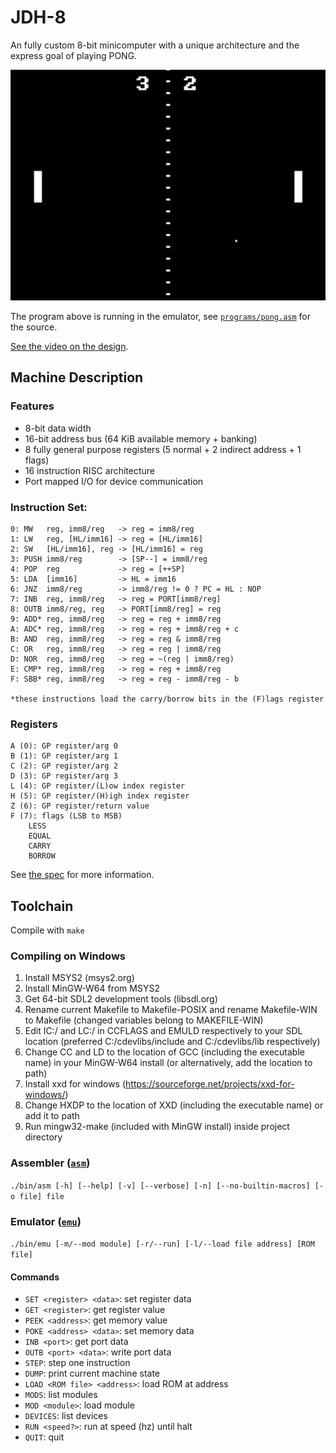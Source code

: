 # JDH-8
An fully custom 8-bit minicomputer with a unique architecture and the express goal of playing PONG.

![PONG SCREENSHOT](images/PONG.png)

The program above is running in the emulator, see [`programs/pong.asm`](programs/pong.asm) for the source.

[See the video on the design](https://youtu.be/7A1SzIIKMho).

## Machine Description

### Features
- 8-bit data width
- 16-bit address bus (64 KiB available memory + banking)
- 8 fully general purpose registers (5 normal + 2 indirect address + 1 flags)
- 16 instruction RISC architecture
- Port mapped I/O for device communication

### Instruction Set:
```
0: MW   reg, imm8/reg   -> reg = imm8/reg
1: LW   reg, [HL/imm16] -> reg = [HL/imm16]
2: SW   [HL/imm16], reg -> [HL/imm16] = reg
3: PUSH imm8/reg        -> [SP--] = imm8/reg
4: POP  reg             -> reg = [++SP]
5: LDA  [imm16]         -> HL = imm16
6: JNZ  imm8/reg        -> imm8/reg != 0 ? PC = HL : NOP
7: INB  reg, imm8/reg   -> reg = PORT[imm8/reg]
8: OUTB imm8/reg, reg   -> PORT[imm8/reg] = reg
9: ADD* reg, imm8/reg   -> reg = reg + imm8/reg
A: ADC* reg, imm8/reg   -> reg = reg + imm8/reg + c
B: AND  reg, imm8/reg   -> reg = reg & imm8/reg
C: OR   reg, imm8/reg   -> reg = reg | imm8/reg
D: NOR  reg, imm8/reg   -> reg = ~(reg | imm8/reg)
E: CMP* reg, imm8/reg   -> reg = reg + imm8/reg
F: SBB* reg, imm8/reg   -> reg = reg - imm8/reg - b

*these instructions load the carry/borrow bits in the (F)lags register
```

### Registers
```
A (0): GP register/arg 0
B (1): GP register/arg 1
C (2): GP register/arg 2
D (3): GP register/arg 3
L (4): GP register/(L)ow index register
H (5): GP register/(H)igh index register
Z (6): GP register/return value
F (7): flags (LSB to MSB)
    LESS
    EQUAL
    CARRY
    BORROW
```

See [the spec](SPEC.txt) for more information.

## Toolchain
Compile with `make`

### Compiling on Windows
1. Install MSYS2 (msys2.org)
2. Install MinGW-W64 from MSYS2
3. Get 64-bit SDL2 development tools (libsdl.org)
4. Rename current Makefile to Makefile-POSIX and rename Makefile-WIN to Makefile (changed variables belong to MAKEFILE-WIN)
5. Edit IC:/ and LC:/ in CCFLAGS and EMULD respectively to your SDL location (preferred C:/cdevlibs/include and C:/cdevlibs/lib respectively)
6. Change CC and LD to the location of GCC (including the executable name) in your MinGW-W64 install (or alternatively, add the location to path)
7. Install xxd for windows (https://sourceforge.net/projects/xxd-for-windows/)
8. Change HXDP to the location of XXD (including the executable name) or add it to path
9. Run mingw32-make (included with MinGW install) inside project directory


### **Assembler** ([`asm`](./asm))
`./bin/asm [-h] [--help] [-v] [--verbose] [-n] [--no-builtin-macros] [-o file] file`

### **Emulator** ([`emu`](./emu))
`./bin/emu [-m/--mod module] [-r/--run] [-l/--load file address] [ROM file]`
#### Commands
- `SET <register> <data>`: set register data
- `GET <register>`: get register value
- `PEEK <address>`: get memory value
- `POKE <address> <data>`: set memory data
- `INB <port>`: get port data
- `OUTB <port> <data>`: write port data
- `STEP`: step one instruction
- `DUMP`: print current machine state
- `LOAD <ROM file> <address>`: load ROM at address
- `MODS`: list modules
- `MOD <module>`: load module
- `DEVICES`: list devices
- `RUN <speed?>`: run at speed (hz) until halt
- `QUIT`: quit
